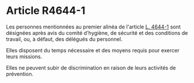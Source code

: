 # Article R4644-1

Les personnes mentionnées au premier alinéa de l'article [L. 4644-1][1] sont désignées après avis du comité d'hygiène, de sécurité et des conditions de travail, ou, à défaut, des délégués du personnel. 
  
  
Elles disposent du temps nécessaire et des moyens requis pour exercer leurs missions. 
  
  
Elles ne peuvent subir de discrimination en raison de leurs activités de prévention.

 [1]: /affichCodeArticle.do?cidTexte=LEGITEXT000006072050&idArticle=LEGIARTI000024391549&dateTexte=&categorieLien=cid